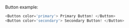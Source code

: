 Button example:

```js
<Button color='primary'> Primary Button! </Button>
<Button color='secondary'> Secondary Button! </Button>
```
